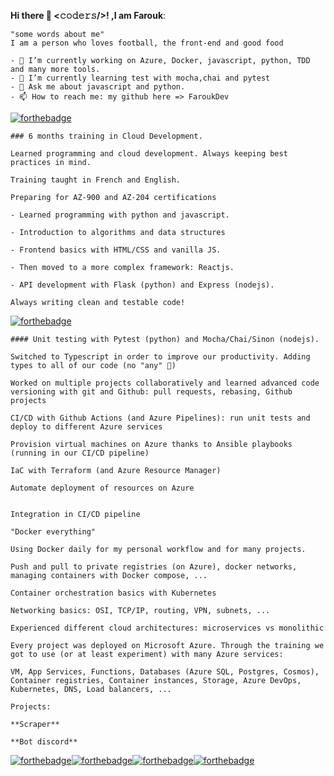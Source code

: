 **Hi there 👋 <𝚌𝚘𝚍𝚎𝚛𝚜/>! ,I am Farouk**:
```
"some words about me"
I am a person who loves football, the front-end and good food
```
```
- 🔭 I’m currently working on Azure, Docker, javascript, python, TDD and many more tools.
- 🌱 I’m currently learning test with mocha,chai and pytest
- 💬 Ask me about javascript and python.
- 📫 How to reach me: my github here => FaroukDev

```
[![forthebadge](https://forthebadge.com/images/badges/check-it-out.svg)](https://forthebadge.com)
```
### 6 months training in Cloud Development.

Learned programming and cloud development. Always keeping best practices in mind.

Training taught in French and English.

Preparing for AZ-900 and AZ-204 certifications
```

```
- Learned programming with python and javascript.

- Introduction to algorithms and data structures 

- Frontend basics with HTML/CSS and vanilla JS.

- Then moved to a more complex framework: Reactjs.

- API development with Flask (python) and Express (nodejs).

Always writing clean and testable code!
```
[![forthebadge](https://forthebadge.com/images/badges/fixed-bugs.svg)](https://forthebadge.com)
```
#### Unit testing with Pytest (python) and Mocha/Chai/Sinon (nodejs).

Switched to Typescript in order to improve our productivity. Adding types to all of our code (no "any" 🙂)

Worked on multiple projects collaboratively and learned advanced code versioning with git and Github: pull requests, rebasing, Github projects

CI/CD with Github Actions (and Azure Pipelines): run unit tests and deploy to different Azure services

Provision virtual machines on Azure thanks to Ansible playbooks (running in our CI/CD pipeline)

IaC with Terraform (and Azure Resource Manager)

Automate deployment of resources on Azure
```
```

Integration in CI/CD pipeline

"Docker everything"

Using Docker daily for my personal workflow and for many projects.

Push and pull to private registries (on Azure), docker networks, managing containers with Docker compose, ...

Container orchestration basics with Kubernetes

Networking basics: OSI, TCP/IP, routing, VPN, subnets, ...

Experienced different cloud architectures: microservices vs monolithic

Every project was deployed on Microsoft Azure. Through the training we got to use (or at least experiment) with many Azure services:

VM, App Services, Functions, Databases (Azure SQL, Postgres, Cosmos), Container registries, Container instances, Storage, Azure DevOps, Kubernetes, DNS, Load balancers, ...
```
```
Projects:

**Scraper**

**Bot discord**
```

[![forthebadge](https://forthebadge.com/images/badges/makes-people-smile.svg)](https://forthebadge.com)[![forthebadge](https://forthebadge.com/images/badges/built-with-love.svg)](https://forthebadge.com)[![forthebadge](https://forthebadge.com/images/badges/uses-js.svg)](https://forthebadge.com)[![forthebadge](https://forthebadge.com/images/badges/its-not-a-lie-if-you-believe-it.svg)](https://forthebadge.com)
